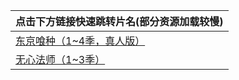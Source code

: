 | **点击下方链接快速跳转片名(部分资源加载较慢)** |
| :-------------------------- |
| [东京喰种（1~4季，真人版）](https://sirwgame.github.io/public/djssg) |
| [无心法师（1~3季）](https://sirwgame.github.io/public/wxfs) |
